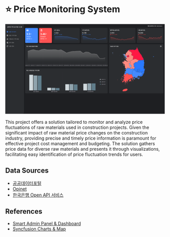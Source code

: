 # ⭐ Price Monitoring System

![alt text](/web/screenshot.png)

This project offers a solution tailored to monitor and analyze price fluctuations of raw materials used in construction projects.
Given the significant impact of raw material price changes on the construction industry, providing precise and timely price information is paramount for effective project cost management and budgeting.
The solution gathers price data for diverse raw materials and presents it through visualizations, facilitating easy identification of price fluctuation trends for users.

## Data Sources

* [공공데이터포털](https://www.data.go.kr/)
* [Opinet](https://www.opinet.co.kr/user/main/mainView.do)
* [한국은행 Open API 서비스](https://ecos.bok.or.kr/api/#/)


## References

* [Smart Admin Panel & Dashboard](https://github.com/deniscolak/smart-admin-dashboard)
* [Syncfusion Charts & Map](https://www.syncfusion.com/flutter-widgets)
